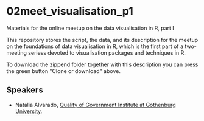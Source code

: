 # 02meet_visualisation_p1
Materials for the online meetup on the data visualisation in R, part I

This repository stores the script, the data, and its description for the meetup on the foundations of data visualisation in R, which is the first part of a two-meeting seriess devoted to visualisation packages and techniques in R.
 
To download the zippend folder together with this description you can press the green button "Clone or download" above.

## Speakers

* Natalia Alvarado, [Quality of Government Institute at Gothenburg University](https://pol.gu.se/english/about-us/staff/?languageId=100001&disableRedirect=true&returnUrl=http%3A%2F%2Fpol.gu.se%2Fom%2Fpersonal%2F%3FuserId%3Dxalvna&userId=xalvna).
